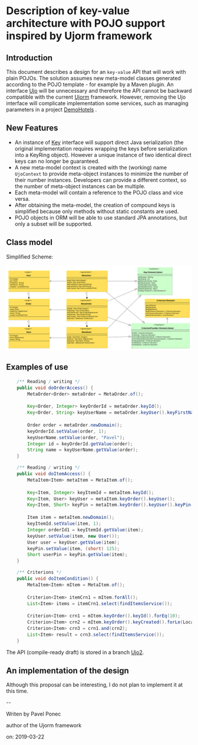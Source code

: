 # Description of key-value architecture with POJO support inspired by Ujorm framework

## Introduction

This document describes a design for an `key-value` API that will work with plain POJOs. 
The solution assumes new meta-model classes generated according to the POJO template - for example by a Maven plugin.
An interface [Ujo](http://ujorm.org/javadoc/org/ujorm/Ujo.html) will be unnecessary and therefore the API cannot be
backward compatible with the current [Ujorm](https://ujorm.org/) framework.
However, removing the Ujo interface will complicate implementation
some services, such as managing parameters in a project
[DemoHotels](https://hotels.ujorm.org/source?src=org.ujorm.hotels.gui.hotel.HotelTable) .


## New Features

* An instance of [Key](http://ujorm.org/javadoc/org/ujorm/Key.html) interface will support direct Java serialization
  (the original implementation requires wrapping the keys before serialization into a KeyRing object). 
  However a unique instance of two identical direct keys can no longer be guaranteed.
* A new meta-model context is created with the (working) name `UjoContext` to provide meta-object instances to
  minimize the number of their number instances.
  Developers can provide a different context, so the number of meta-object instances can be multiple.
* Each meta-model will contain a reference to the POJO class and vice versa.
* After obtaining the meta-model, the creation of compound keys is simplified because only methods without static constants are used.
* POJO objects in ORM will be able to use standard JPA annotations, but only a subset will be supported.

## Class model

Simplified Scheme:

![Class model](docs/images/ApiUjorm2.svg "Class model")


## Examples of use

```java
    /** Reading / writing */
    public void doOrderAccess() {
        MetaOrder<Order> metaOrder = MetaOrder.of();

        Key<Order, Integer> keyOrderId = metaOrder.keyId();
        Key<Order, String> keyUserName = metaOrder.keyUser().keyFirstName();

        Order order = metaOrder.newDomain();
        keyOrderId.setValue(order, 1);
        keyUserName.setValue(order, "Pavel");
        Integer id = keyOrderId.getValue(order);
        String name = keyUserName.getValue(order);
    }
```

```java
    /** Reading / writing */
    public void doItemAccess() {
        MetaItem<Item> metaItem = MetaItem.of();

        Key<Item, Integer> keyItemId = metaItem.keyId();
        Key<Item, User> keyUser = metaItem.keyOrder().keyUser();
        Key<Item, Short> keyPin = metaItem.keyOrder().keyUser().keyPin();

        Item item = metaItem.newDomain();
        keyItemId.setValue(item, 1);
        Integer orderId1 = keyItemId.getValue(item);
        keyUser.setValue(item, new User());
        User user = keyUser.getValue(item);
        keyPin.setValue(item, (short) 125);
        Short userPin = keyPin.getValue(item);
    }
```

```java
    /** Criterions */
    public void doItemCondition() {
        MetaItem<Item> mItem = MetaItem.of();

        Criterion<Item> itemCrn1 = mItem.forAll();
        List<Item> items = itemCrn1.select(findItemsService());

        Criterion<Item> crn1 = mItem.keyOrder().keyId().forEq(10);
        Criterion<Item> crn2 = mItem.keyOrder().keyCreated().forLe(LocalDateTime.now());
        Criterion<Item> crn3 = crn1.and(crn2);
        List<Item> result = crn3.select(findItemsService());
    }
```

The API (compile-ready draft) is stored in a branch
[Ujo2](https://github.com/pponec/ujorm/blob/Ujorm2/project-m2/ujo2-core/src/test/java/org/ujorm/service/MySampleService.java). 


## An implementation of the design

Although this proposal can be interesting, I do not plan to implement it at this time.

--

Writen by Pavel Ponec

author of the Ujorm framework

on: 2019-03-22